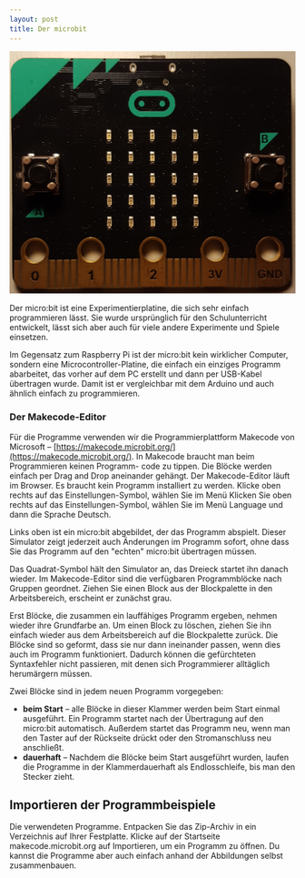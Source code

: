 ```yaml
---
layout: post
title: Der microbit
---
```


![](/images/20191225_203812.png)

Der micro:bit ist eine Experimentierplatine, die sich sehr einfach programmieren lässt. Sie wurde
ursprünglich für den Schulunterricht entwickelt, lässt sich aber auch für viele andere Experimente und
Spiele einsetzen.

Im Gegensatz zum Raspberry Pi ist der micro:bit kein wirklicher Computer, sondern eine Microcontroller-Platine, die einfach ein einziges Programm abarbeitet, das vorher auf dem PC erstellt und dann per USB-Kabel übertragen wurde. Damit ist er vergleichbar mit dem Arduino und auch ähnlich einfach zu programmieren.


### Der Makecode-Editor

Für die Programme verwenden wir die Programmierplattform Makecode von Microsoft – [https://makecode.microbit.org/](https://makecode.microbit.org/). In Makecode braucht man beim Programmieren keinen Programm- code zu tippen. Die Blöcke werden einfach per Drag and Drop aneinander gehängt. Der Makecode-Editor läuft im Browser. Es braucht kein Programm installiert zu werden. Klicke oben rechts auf das Einstellungen-Symbol, wählen Sie im Menü Klicken Sie oben rechts auf das Einstellungen-Symbol, wählen Sie im Menü Language und dann die Sprache Deutsch.

Links oben ist ein micro:bit abgebildet, der das Programm abspielt. Dieser Simulator zeigt jederzeit auch Änderungen im Programm sofort, ohne dass Sie das Programm auf den "echten" micro:bit übertragen müssen.

Das Quadrat-Symbol hält den Simulator an, das Dreieck startet ihn danach wieder. Im Makecode-Editor sind die verfügbaren Programmblöcke nach Gruppen geordnet. Ziehen Sie einen Block aus der Blockpalette in den Arbeitsbereich, erscheint er zunächst grau.

Erst Blöcke, die zusammen ein lauffähiges Programm ergeben, nehmen wieder ihre Grundfarbe an. Um einen Block zu löschen, ziehen Sie ihn einfach wieder aus dem Arbeitsbereich auf die Blockpalette zurück. Die Blöcke sind so geformt, dass sie nur dann ineinander passen, wenn dies auch im Programm funktioniert. Dadurch können die gefürchteten Syntaxfehler nicht passieren, mit denen sich Programmierer alltäglich herumärgern müssen.

Zwei Blöcke sind in jedem neuen Programm vorgegeben:

+ **beim Start** – alle Blöcke in dieser Klammer werden beim Start einmal ausgeführt. Ein Programm startet nach der Übertragung auf den micro:bit automatisch. Außerdem startet das Programm neu, wenn man den Taster auf der Rückseite drückt oder den Stromanschluss neu anschließt.
+ **dauerhaft** – Nachdem die Blöcke beim Start ausgeführt wurden, laufen die Programme in der Klammerdauerhaft als Endlosschleife, bis man den Stecker zieht.

<div class="alert alert-warning" role="alert">
<h2>Importieren der Programmbeispiele</h2>
Die verwendeten Programme. Entpacken Sie das Zip-Archiv in ein Verzeichnis auf Ihrer Festplatte.  Klicke auf der Startseite makecode.microbit.org auf Importieren, um ein Programm zu öffnen. Du kannst die Programme aber auch einfach anhand der Abbildungen selbst zusammenbauen.</div>
